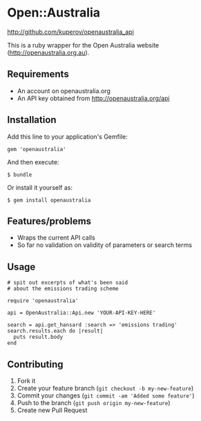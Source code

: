 # Open::Australia

http://github.com/kuperov/openaustralia_api

This is a ruby wrapper for the Open Australia website (http://openaustralia.org.au).

## Requirements

* An account on openaustralia.org
* An API key obtained from http://openaustralia.org/api

## Installation

Add this line to your application's Gemfile:

    gem 'openaustralia'

And then execute:

    $ bundle

Or install it yourself as:

    $ gem install openaustralia

## Features/problems

* Wraps the current API calls
* So far no validation on validity of parameters or search terms

## Usage

    # spit out excerpts of what's been said
    # about the emissions trading scheme

    require 'openaustralia'

    api = OpenAustralia::Api.new 'YOUR-API-KEY-HERE'

    search = api.get_hansard :search => 'emissions trading'
    search.results.each do |result|
      puts result.body
    end

## Contributing

1. Fork it
2. Create your feature branch (`git checkout -b my-new-feature`)
3. Commit your changes (`git commit -am 'Added some feature'`)
4. Push to the branch (`git push origin my-new-feature`)
5. Create new Pull Request
